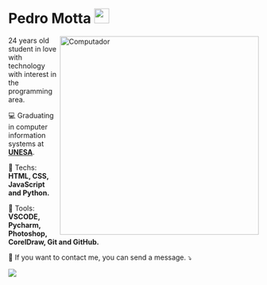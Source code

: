 # Pedro Motta <img src="https://raw.githubusercontent.com/iampavangandhi/iampavangandhi/master/gifs/Hi.gif" width="30px">
<img src="https://raw.githubusercontent.com/MicaelliMedeiros/micaellimedeiros/master/image/computer-illustration.png" min-width="400px" max-width="400px" width="400px" align="right" alt="Computador">

<p align="left"> 
24 years old student in love with technology with interest in the programming area.
</p>

<p align="left">
💻 Graduating in computer information systems at <a href="https://pt.wikipedia.org/wiki/Universidade_Est%C3%A1cio_de_S%C3%A1"><strong>UNESA</strong></a>.
</p>

<p align="left">
  🦄 Techs: <strong>HTML, CSS, JavaScript and Python.</strong>
</p>

<p align="left">
  💼 Tools: <strong>VSCODE, Pycharm, Photoshop, CorelDraw, Git and GitHub.</strong>
</p>

<p align="left">
  💌 If you want to contact me, you can send a message. ⤵️
</p>

<p align="left">
<a href="https://www.linkedin.com/in/xpedromotta/" alt="Linkedin">
  <img src="https://img.shields.io/badge/-Linkedin-0e76a8?style=for-the-badge&logo=Linkedin&logoColor=white&link=https://www.linkedin.com/in/xpedromotta/" /></a>
</p>
